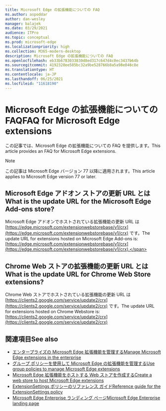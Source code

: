 ```yaml
---
title: Microsoft Edge の拡張機能についての FAQ
ms.author: aspoddar
author: dan-wesley
manager: balajek
ms.date: 03/29/2021
audience: ITPro
ms.topic: conceptual
ms.prod: microsoft-edge
ms.localizationpriority: high
ms.collection: M365-modern-desktop
description: Microsoft Edge の拡張機能についての FAQ
ms.openlocfilehash: eb33b6783033830d8ed317c647d4c0ec3437b64b
ms.sourcegitcommit: 4192328ee585bc32a9be528766b8a5a98e046c8e
ms.translationtype: HT
ms.contentlocale: ja-JP
ms.lasthandoff: 06/25/2021
ms.locfileid: "11618190"
---
```

# <a name="faq-for-microsoft-edge-extensions"></a><span data-ttu-id="16911-103">Microsoft Edge の拡張機能についての FAQ</span><span class="sxs-lookup"><span data-stu-id="16911-103">FAQ for Microsoft Edge extensions</span></span>

<span data-ttu-id="16911-104">この記事では、Microsoft Edge の拡張機能についての FAQ を提供します。</span><span class="sxs-lookup"><span data-stu-id="16911-104">This article provides an FAQ for Microsoft Edge extensions.</span></span>

> [!NOTE]
> <span data-ttu-id="16911-105">この記事は Microsoft Edge バージョン 77 以降に適用されます。</span><span class="sxs-lookup"><span data-stu-id="16911-105">This article applies to Microsoft Edge version 77 or later.</span></span>

## <a name="what-is-the-update-url-for-the-microsoft-edge-add-ons-store"></a><span data-ttu-id="16911-106">Microsoft Edge アドオン ストアの更新 URL とは</span><span class="sxs-lookup"><span data-stu-id="16911-106">What is the update URL for the Microsoft Edge Add-ons store?</span></span>

<span data-ttu-id="16911-107">Microsoft Edge アドオンでホストされている拡張機能の更新 URL は [https://edge.microsoft.com/extensionwebstorebase/v1/crx](https://edge.microsoft.com/extensionwebstorebase/v1/crx) です。</span><span class="sxs-lookup"><span data-stu-id="16911-107">The update URL for extensions hosted on Microsoft Edge Add-ons is: [https://edge.microsoft.com/extensionwebstorebase/v1/crx](https://edge.microsoft.com/extensionwebstorebase/v1/crx).</span></span>

## <a name="what-is-the-update-url-for-chrome-web-store-extensions"></a><span data-ttu-id="16911-108">Chrome Web ストアの拡張機能の更新 URL とは</span><span class="sxs-lookup"><span data-stu-id="16911-108">What is the update URL for Chrome Web Store extensions?</span></span>

<span data-ttu-id="16911-109">Chrome Web ストアでホストされている拡張機能の更新 URL は [https://clients2.google.com/service/update2/crx](https://clients2.google.com/service/update2/crx) です。</span><span class="sxs-lookup"><span data-stu-id="16911-109">The update URL for extensions hosted on Chrome Webstore is: [https://clients2.google.com/service/update2/crx](https://clients2.google.com/service/update2/crx)</span></span>

## <a name="see-also"></a><span data-ttu-id="16911-110">関連項目</span><span class="sxs-lookup"><span data-stu-id="16911-110">See also</span></span>

- [<span data-ttu-id="16911-111">エンタープライズの Microsoft Edge 拡張機能を管理する</span><span class="sxs-lookup"><span data-stu-id="16911-111">Manage Microsoft Edge extensions in the enterprise</span></span>](microsoft-edge-manage-extensions.md)
- [<span data-ttu-id="16911-112">グループ ポリシーを使用して Microsoft Edge の拡張機能を管理する</span><span class="sxs-lookup"><span data-stu-id="16911-112">Use group policies to manage Microsoft Edge extensions</span></span>](microsoft-edge-manage-extensions-policies.md)
- [<span data-ttu-id="16911-113">Microsoft Edge 拡張機能をホストする Web ストアを作成する</span><span class="sxs-lookup"><span data-stu-id="16911-113">Create a web store to host Microsoft Edge extensions</span></span>](microsoft-edge-manage-extensions-webstore.md)
- [<span data-ttu-id="16911-114">ExtensionSettings ポリシーのリファレンス ガイド</span><span class="sxs-lookup"><span data-stu-id="16911-114">Reference guide for the ExtensionSettings policy</span></span>](microsoft-edge-manage-extensions-ref-guide.md)
- [<span data-ttu-id="16911-115">Microsoft Edge Enterprise ランディング ページ</span><span class="sxs-lookup"><span data-stu-id="16911-115">Microsoft Edge Enterprise landing page</span></span>](https://aka.ms/EdgeEnterprise)
